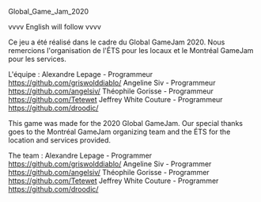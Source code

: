 Global_Game_Jam_2020

vvvv English will follow vvvv

Ce jeu a été réalisé dans le cadre du Global GameJam 2020. 
Nous remercions l'organisation de l'ÉTS pour les locaux et le Montréal GameJam pour les services.

L'équipe : 
Alexandre Lepage - Programmeur https://github.com/griswolddiablo/
Angeline Siv - Programmeur https://github.com/angelsiv/ 
Théophile Gorisse - Programmeur https://github.com/Tetewet 
Jeffrey White Couture - Programmeur https://github.com/droodic/

This game was made for the 2020 Global GameJam.
Our special thanks goes to the Montréal GameJam organizing team and the ÉTS for the location and services provided.

The team : 
Alexandre Lepage - Programmer https://github.com/griswolddiablo/
Angeline Siv - Programmer https://github.com/angelsiv/ 
Théophile Gorisse - Programmer https://github.com/Tetewet 
Jeffrey White Couture - Programmer https://github.com/droodic/
